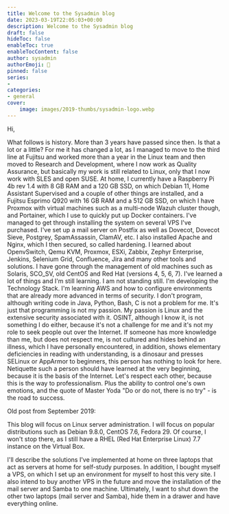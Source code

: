 ```yaml
---
title: Welcome to the Sysadmin blog
date: 2023-03-19T22:05:03+00:00
description: Welcome to the Sysadmin blog
draft: false
hideToc: false
enableToc: true
enableTocContent: false
author: sysadmin
authorEmoji: 🐧
pinned: false
series:
- 
categories:
- general
cover:
    image: images/2019-thumbs/sysadmin-logo.webp
---
```

Hi, 

What follows is history. More than 3 years have passed since then. Is that a lot or a little? For me it has changed a lot, as I managed to move to the third line at Fujitsu and worked more than a year in the Linux team and then moved to Research and Development, where I now work as Quality Assurance, but basically my work is still related to Linux, only that I now work with SLES and open SUSE. At home, I currently have a Raspberry Pi 4b rev 1.4 with 8 GB RAM and a 120 GB SSD, on which Debian 11, Home Assistant Supervised and a couple of other things are installed, and a Fujitsu Esprimo Q920 with 16 GB RAM and a 512 GB SSD, on which I have Proxmox with virtual machines such as a multi-node Wazuh cluster though, and Portainer, which I use to quickly put up Docker containers. I've managed to get through installing the system on several VPS I've purchased. I've set up a mail server on Postfix as well as Dovecot, Dovecot Sieve, Postgrey, SpamAssassin, ClamAV, etc. I also installed Apache and Nginx, which I then secured, so called hardening. I learned about OpenvSwitch, Qemu KVM, Proxmox, ESXi, Zabbix, Zephyr Enterprise, Jenkins, Selenium Grid, Confluence, Jira and many other tools and solutions. I have gone through the management of old machines such as Solaris, SCO_SV, old CentOS and Red Hat (versions 4, 5, 6, 7). I've learned a lot of things and I'm still learning. I am not standing still. I'm developing the Technology Stack. I'm learning AWS and how to configure environments that are already more advanced in terms of security. I don't program, although writing code in Java, Python, Bash, C is not a problem for me. It's just that programming is not my passion. My passion is Linux and the extensive security associated with it. OSINT, although I know it, is not something I do either, because it's not a challenge for me and it's not my role to seek people out over the Internet. If someone has more knowledge than me, but does not respect me, is not cultured and hides behind an illness, which I have personally encountered, in addition, shows elementary deficiencies in reading with understanding, is a dinosaur and presses SELinux or AppArmor to beginners, this person has nothing to look for here. Netiquette such a person should have learned at the very beginning, because it is the basis of the Internet. Let's respect each other, because this is the way to professionalism. Plus the ability to control one's own emotions, and the quote of Master Yoda "Do or do not, there is no try" - is the road to success. 

Old post from September 2019:

This blog will focus on Linux server administration. I will focus on popular distributions such as Debian 9.8.0, CentOS 7.6, Fedora 29. Of course, I won't stop there, as I still have a RHEL (Red Hat Enterprise Linux) 7.7 instance on the Virtual Box. 

I'll describe the solutions I've implemented at home on three laptops that act as servers at home for self-study purposes. In addition, I bought myself a VPS, on which I set up an environment for myself to host this very site. I also intend to buy another VPS in the future and move the installation of the mail server and Samba to one machine. Ultimately, I want to shut down the other two laptops (mail server and Samba), hide them in a drawer and have everything online.